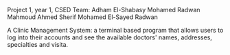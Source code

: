 Project 1, year 1, CSED
Team: Adham El-Shabasy
      Mohamed Radwan Mahmoud
      Ahmed Sherif
      Mohamed El-Sayed Radwan

A Clinic Management System:
a terminal based program that allows users to log into their accounts and see the available doctors' names, addresses, specialties and visita.
